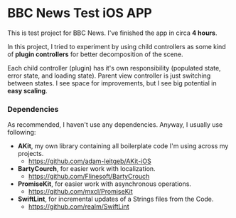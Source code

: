# BBC News Test iOS APP

This is test project for BBC News. I've finished the app in circa **4 hours**. 

In this project, I tried to experiment by using child controllers as some kind of **plugin controllers** for better decomposition of the scene. 

Each child controller (plugin) has it's own responsibility (populated state, error state, and loading state). Parent view controller is just switching between states. I see space for improvements, but I see big potential in **easy scaling**. 

### Dependencies

As recommended, I haven't use any dependencies. Anyway, I usually use following:

- **AKit**, my own library containing all boilerplate code I'm using across my projects.
  - https://github.com/adam-leitgeb/AKit-iOS
- **BartyCourch**, for easier work with localization.
  - https://github.com/Flinesoft/BartyCrouch
- **PromiseKit**, for easier work with asynchronous operations.
  - https://github.com/mxcl/PromiseKit
- **SwiftLint**, for incremental updates of a Strings files from the Code.
  - https://github.com/realm/SwiftLint